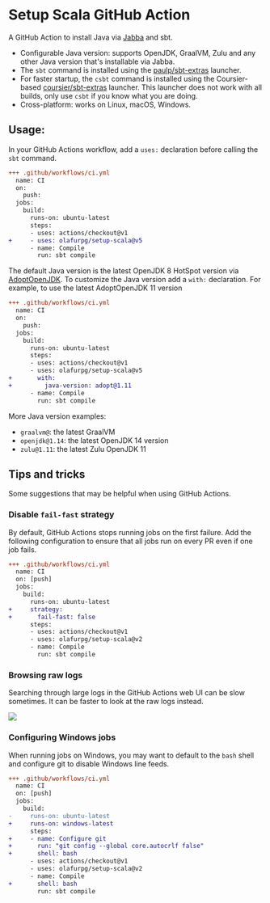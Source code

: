 # Setup Scala GitHub Action

A GitHub Action to install Java via [Jabba](https://github.com/features/actions)
and sbt.

- Configurable Java version: supports OpenJDK, GraalVM, Zulu and any other Java
  version that's installable via Jabba.
- The `sbt` command is installed using the
  [paulp/sbt-extras](https://github.com/paulp/sbt-extras/) launcher.
- For faster startup, the `csbt` command is installed using the Coursier-based
  [coursier/sbt-extras](https://github.com/coursier/sbt-extras/) launcher. This launcher
  does not work with all builds, only use `csbt` if you know what you are doing.
- Cross-platform: works on Linux, macOS, Windows.

## Usage:

In your GitHub Actions workflow, add a `uses:` declaration before calling the
`sbt` command.

```diff
+++ .github/workflows/ci.yml
  name: CI
  on:
    push:
  jobs:
    build:
      runs-on: ubuntu-latest
      steps:
      - uses: actions/checkout@v1
+     - uses: olafurpg/setup-scala@v5
      - name: Compile
        run: sbt compile
```

The default Java version is the latest OpenJDK 8 HotSpot version via
[AdoptOpenJDK](https://adoptopenjdk.net/). To customize the Java version add a
`with:` declaration. For example, to use the latest AdoptOpenJDK 11 version

```diff
+++ .github/workflows/ci.yml
  name: CI
  on:
    push:
  jobs:
    build:
      runs-on: ubuntu-latest
      steps:
      - uses: actions/checkout@v1
      - uses: olafurpg/setup-scala@v5
+       with:
+         java-version: adopt@1.11
      - name: Compile
        run: sbt compile
```

More Java version examples:

- `graalvm@`: the latest GraalVM
- `openjdk@1.14`: the latest OpenJDK 14 version
- `zulu@1.11`: the latest Zulu OpenJDK 11

## Tips and tricks

Some suggestions that may be helpful when using GitHub Actions.

### Disable `fail-fast` strategy

By default, GitHub Actions stops running jobs on the first failure. Add the
following configuration to ensure that all jobs run on every PR even if one job
fails.

```diff
+++ .github/workflows/ci.yml
  name: CI
  on: [push]
  jobs:
    build:
      runs-on: ubuntu-latest
+     strategy:
+       fail-fast: false
      steps:
      - uses: actions/checkout@v1
      - uses: olafurpg/setup-scala@v2
      - name: Compile
        run: sbt compile
```

### Browsing raw logs

Searching through large logs in the GitHub Actions web UI can be slow sometimes.
It can be faster to look at the raw logs instead.

![](https://i.imgur.com/Xu29gwb.png)

### Configuring Windows jobs

When running jobs on Windows, you may want to default to the `bash` shell and
configure git to disable Windows line feeds.

```diff
+++ .github/workflows/ci.yml
  name: CI
  on: [push]
  jobs:
    build:
-     runs-on: ubuntu-latest
+     runs-on: windows-latest
      steps:
+     - name: Configure git
+       run: "git config --global core.autocrlf false"
+       shell: bash
      - uses: actions/checkout@v1
      - uses: olafurpg/setup-scala@v2
      - name: Compile
+       shell: bash
        run: sbt compile
```
